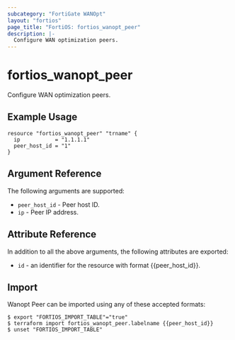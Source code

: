 ```yaml
---
subcategory: "FortiGate WANOpt"
layout: "fortios"
page_title: "FortiOS: fortios_wanopt_peer"
description: |-
  Configure WAN optimization peers.
---
```


# fortios_wanopt_peer
Configure WAN optimization peers.

## Example Usage

```hcl
resource "fortios_wanopt_peer" "trname" {
  ip           = "1.1.1.1"
  peer_host_id = "1"
}
```

## Argument Reference


The following arguments are supported:

* `peer_host_id` - Peer host ID.
* `ip` - Peer IP address.


## Attribute Reference

In addition to all the above arguments, the following attributes are exported:
* `id` - an identifier for the resource with format {{peer_host_id}}.

## Import

Wanopt Peer can be imported using any of these accepted formats:
```
$ export "FORTIOS_IMPORT_TABLE"="true"
$ terraform import fortios_wanopt_peer.labelname {{peer_host_id}}
$ unset "FORTIOS_IMPORT_TABLE"
```
